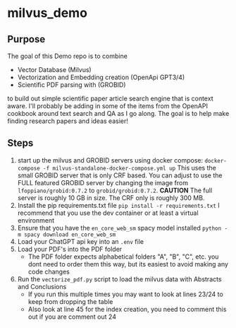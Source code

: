 # milvus_demo

## Purpose

The goal of this Demo repo is to combine
- Vector Database (Milvus)
- Vectorization and Embedding creation (OpenApi GPT3/4)
- Scientific PDF parsing with (GROBID)

to build out simple scientific paper article search engine that is context aware. I'll probably be adding in some of the items from the OpenAPI cookbook
around text search and QA as I go along. The goal is to help make finding research papers and ideas easier!

## Steps

1. start up the milvus and GROBID servers using docker compose:
    `docker-compose -f milvus-standalone-docker-compose.yml up`
    This uses the small GROBID server that is only CRF based. You can adjust to use the FULL featured GROBID server by changing the image from `lfoppiano/grobid:0.7.2` to `grobid/grobid:0.7.2`. **CAUTION** The full server is roughly 10 GB in size. The CRF only is roughly 300 MB.
1. Install the pip requirements.txt file 
    `pip install -r requirements.txt`
    I recommend that you use the dev container or at least a virtual environment
1. Ensure that you have the `en_core_web_sm` spacy model installed
    `python -m spacy download en_core_web_sm`
1. Load your ChatGPT api key into an `.env` file
1. Load your PDF's into the PDF folder
    - The PDF folder expects alphabetical folders "A", "B", "C", etc. you dont need to order them this way, but its easiest to avoid making any code changes
1. Run the `vectorize_pdf.py` script to load the milvus data with Abstracts and Conclusions
    - If you run this multiple times you may want to look at lines 23/24 to keep from dropping the table
    - Also look at line 45 for the index creation, you need to comment this out if you are comment out 24